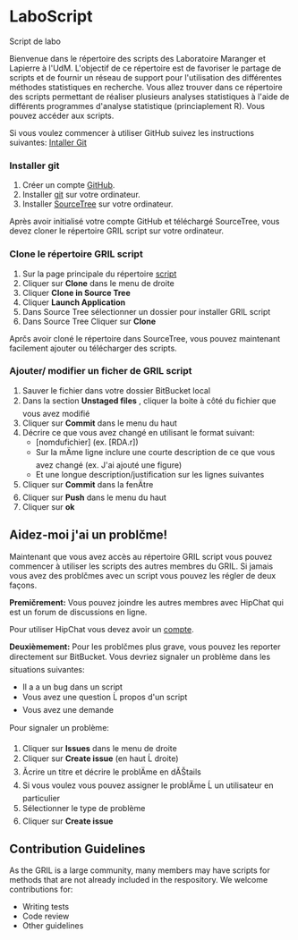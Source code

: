# LaboScript
Script de labo


Bienvenue dans le répertoire des scripts des Laboratoire Maranger et Lapierre à l'UdM. L'objectif de ce répertoire est de favoriser le partage de scripts et de fournir un réseau de support pour l'utilisation des différentes méthodes statistiques en recherche. 
Vous allez trouver dans ce répertoire des scripts permettant de réaliser plusieurs analyses statistiques à l'aide de différents programmes d'analyse statistique (princiaplement R). Vous pouvez accéder aux scripts.

Si vous voulez commencer à utiliser GitHub suivez les instructions suivantes: [Intaller Git](https://bitbucket.org/tutorials/markdowndemo)
 

### Installer git

1. Créer un compte [GitHub](www.github.com). 
2. Installer [git](https://confluence.atlassian.com/bitbucket/set-up-git-744723531.html) sur votre ordinateur.
3. Installer [SourceTree](https://www.sourcetreeapp.com/) sur votre ordinateur. 

Après avoir initialisé votre compte GitHub et téléchargé SourceTree, vous devez cloner le répertoire GRIL script sur votre ordinateur. 

### Clone le répertoire GRIL script 

1. Sur la page principale du répertoire [script](https://bitbucket.org/GRIL_limno/gril_script/overview)
2. Cliquer sur **Clone** dans le menu de droite
3. Cliquer **Clone in Source Tree**
4. Cliquer **Launch Application**
5. Dans Source Tree sélectionner un dossier pour installer GRIL script
6. Dans Source Tree Cliquer sur **Clone**

Aprčs avoir cloné le répertoire dans SourceTree, vous pouvez maintenant facilement ajouter ou télécharger des scripts.


### Ajouter/ modifier un ficher de GRIL script

1. Sauver le fichier dans votre dossier BitBucket local
2. Dans la section **Unstaged files** , cliquer la boite à côté du fichier que vous avez modifié
3. Cliquer sur **Commit** dans le menu du haut
4. Décrire ce que vous avez changé en utilisant le format suivant: 
    * [nomdufichier] (ex. [RDA.r])
    * Sur la mÄme ligne inclure une courte description de ce que vous avez changé (ex. J'ai ajouté une figure)
    * Et une longue description/justification sur les lignes suivantes
5. Cliquer sur **Commit** dans la fenÄtre
6. Cliquer sur **Push** dans le menu du haut
7. Cliquer sur **ok**

## Aidez-moi j'ai un problčme!

 Maintenant que vous avez accès au répertoire GRIL script vous pouvez commencer à utiliser les scripts des autres membres du GRIL. Si jamais vous avez des problčmes avec un script vous pouvez les régler de deux façons. 

**Premičrement:** Vous pouvez joindre les autres membres avec HipChat qui est un forum de discussions en ligne. 

Pour utiliser HipChat vous devez avoir un  [compte](https://www.hipchat.com/invite/557670/19fd6dfb681a58ea11742fc82192bcdd?utm_campaign=company_room_link).


**Deuxièmement:** Pour les problčmes plus grave, vous pouvez les reporter directement sur BitBucket. Vous devriez signaler un problème dans les situations suivantes:
* Il a a un bug dans un script
* Vous avez une question Ĺ propos d'un script
* Vous avez une demande 


Pour signaler un problème:

1. Cliquer sur **Issues** dans le menu de droite
2. Cliquer sur **Create issue** (en haut Ĺ droite)
3. Ăcrire un titre et décrire le problÄme en dĂŠtails
4. Si vous voulez vous pouvez assigner le problÄme Ĺ un utilisateur en particulier 
5. Sélectionner le type de problème
6. Cliquer sur **Create issue**
 
## Contribution Guidelines ##

As the GRIL is a large community, many members may have scripts for methods that are not already included in the respository. We welcome contributions for:

* Writing tests
* Code review
* Other guidelines
